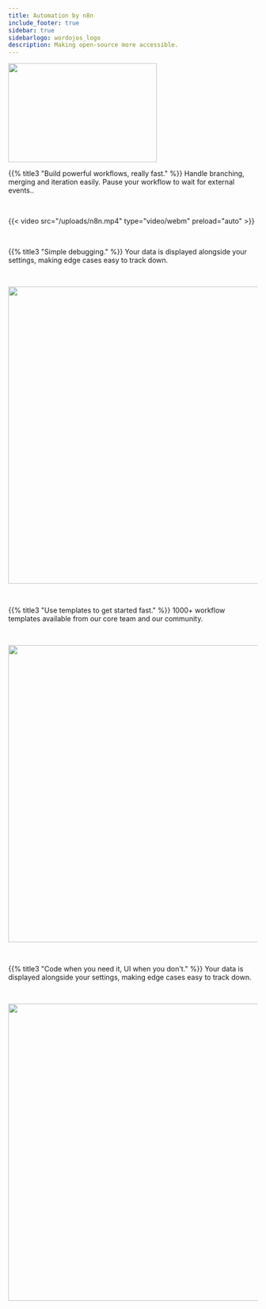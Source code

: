 ```yaml
---
title: Automation by n8n
include_footer: true
sidebar: true
sidebarlogo: wordojos_logo
description: Making open-source more accessible.
---
```

<img src="https://workmates.live/wp-content/uploads/2022/11/n8n-logo.png" 
     width="300" 
     height="200" />

{{% title3 "Build powerful workflows, really fast." %}}
Handle branching, merging and iteration easily.
Pause your workflow to wait for external events..

<br>

{{< video src="/uploads/n8n.mp4" type="video/webm" preload="auto" >}}


<br>  

{{% title3 "Simple debugging." %}}
Your data is displayed alongside your settings, making edge cases easy to track down.

<br>

<img src="/uploads/n8n2.png" 
     width="600" 
     height="600" />

<br>  

{{% title3 "Use templates to get started fast." %}}
1000+ workflow templates available from our core team and our community.

<br>

<img src="/uploads/n8n3.png" 
     width="600" 
     height="600" />

<br>

{{% title3 "Code when you need it, UI when you don't." %}}
Your data is displayed alongside your settings, making edge cases easy to track down.

<br>

<img src="/uploads/n8n4.png" 
     width="600" 
     height="600" />

<br>



